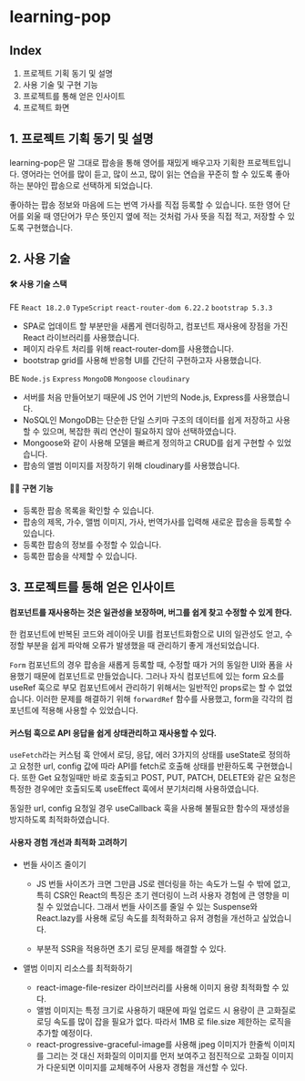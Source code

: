 # learning-pop

## Index

1. 프로젝트 기획 동기 및 설명
2. 사용 기술 및 구현 기능
3. 프로젝트를 통해 얻은 인사이트
4. 프로젝트 화면

## 1. 프로젝트 기획 동기 및 설명

learning-pop은 말 그대로 팝송을 통해 영어를 재밌게 배우고자 기획한 프로젝트입니다.
영어라는 언어를 많이 듣고, 많이 쓰고, 많이 읽는 연습을 꾸준히 할 수 있도록 좋아하는 분야인 팝송으로 선택하게 되었습니다.

좋아하는 팝송 정보와 마음에 드는 번역 가사를 직접 등록할 수 있습니다.
또한 영어 단어를 외울 때 영단어가 무슨 뜻인지 옆에 적는 것처럼 가사 뜻을 직접 적고, 저장할 수 있도록 구현했습니다.

## 2. 사용 기술

#### 🛠️ 사용 기술 스택

FE
`React 18.2.0` `TypeScript` `react-router-dom 6.22.2` `bootstrap 5.3.3`

- SPA로 업데이트 할 부분만을 새롭게 렌더링하고, 컴포넌트 재사용에 장점을 가진 React 라이브러리를 사용했습니다.
- 페이지 라우트 처리를 위해 react-router-dom를 사용했습니다.
- bootstrap grid를 사용해 반응형 UI를 간단히 구현하고자 사용했습니다.

BE
`Node.js` `Express` `MongoDB` `Mongoose` `cloudinary`

- 서버를 처음 만들어보기 때문에 JS 언어 기반의 Node.js, Express를 사용했습니다.
- NoSQL인 MongoDB는 단순한 단일 스키마 구조의 데이터를 쉽게 저장하고 사용할 수 있으며, 복잡한 쿼리 연산이 필요하지 않아 선택하였습니다.
- Mongoose와 같이 사용해 모델을 빠르게 정의하고 CRUD를 쉽게 구현할 수 있었습니다.
- 팝송의 앨범 이미지를 저장하기 위해 cloudinary를 사용했습니다.

#### 🧑‍💻 구현 기능

- 등록한 팝송 목록을 확인할 수 있습니다.
- 팝송의 제목, 가수, 앨범 이미지, 가사, 번역가사를 입력해 새로운 팝송을 등록할 수 있습니다.
- 등록한 팝송의 정보를 수정할 수 있습니다.
- 등록한 팝송을 삭제할 수 있습니다.

## 3. 프로젝트를 통해 얻은 인사이트

#### 컴포넌트를 재사용하는 것은 일관성을 보장하며, 버그를 쉽게 찾고 수정할 수 있게 한다.

한 컴포넌트에 반복된 코드와 레이아웃 UI를 컴포넌트화함으로 UI의 일관성도 얻고, 수정할 부분을 쉽게 파악해 오류가 발생했을 때 관리하기 좋게 개선되었습니다.

`Form` 컴포넌트의 경우 팝송을 새롭게 등록할 때, 수정할 때가 거의 동일한 UI와 폼을 사용했기 때문에 컴포넌트로 만들었습니다. 그러나 자식 컴포넌트에 있는 form 요소를 useRef 훅으로 부모 컴포넌트에서 관리하기 위해서는 일반적인 props로는 할 수 없었습니다. 이러한 문제를 해결하기 위해 `forwardRef` 함수를 사용했고, form을 각각의 컴포넌트에 적용해 사용할 수 있었습니다.

#### 커스텀 훅으로 API 응답을 쉽게 상태관리하고 재사용할 수 있다.

`useFetch`라는 커스텀 훅 안에서 로딩, 응답, 에러 3가지의 상태를 useState로 정의하고 요청한 url, config 값에 따라 API를 fetch로 호출해 상태를 반환하도록 구현했습니다.
또한 Get 요청일때만 바로 호출되고 POST, PUT, PATCH, DELETE와 같은 요청은 특정한 경우에만 호출되도록 useEffect 훅에서 분기처리해 사용하였습니다.

동일한 url, config 요청일 경우 useCallback 훅을 사용해 불필요한 함수의 재생성을 방지하도록 최적화하였습니다.

#### 사용자 경험 개선과 최적화 고려하기

- 번들 사이즈 줄이기

  - JS 번들 사이즈가 크면 그만큼 JS로 렌더링을 하는 속도가 느릴 수 밖에 없고, 특히 CSR인 React의 특징은 초기 렌더링이 느려 사용자 경험에 큰 영향을 미칠 수 있었습니다. 그래서 번들 사이즈를 줄일 수 있는 Suspense와 React.lazy를 사용해 로딩 속도를 최적화하고 유저 경험을 개선하고 싶었습니다.

  - 부분적 SSR을 적용하면 초기 로딩 문제를 해결할 수 있다.

- 앨범 이미지 리소스를 최적화하기
  - react-image-file-resizer 라이브러리를 사용해 이미지 용량 최적화할 수 있다.
  - 앨범 이미지는 특정 크기로 사용하기 때문에 파일 업로드 시 용량이 큰 고화질로 로딩 속도를 많이 잡을 필요가 없다. 따라서 1MB 로 file.size 제한하는 로직을 추가할 예정이다.
  - react-progressive-graceful-image를 사용해 jpeg 이미지가 한줄씩 이미지를 그리는 것 대신 저화질의 이미지를 먼저 보여주고 점진적으로 고화질 이미지가 다운되면 이미지를 교체해주어 사용자 경험을 개선할 수 있다.
